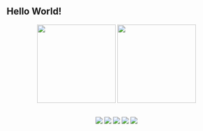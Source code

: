 ## Hello World!

<p align="center">
  <img height="180em" src="https://github-readme-stats.vercel.app/api?username=FelipeAMarques&show_icons=true&theme=dracula" />
  <img height="180em" src="https://github-readme-stats.vercel.app/api/top-langs/?username=FelipeAMarques&layout=compact&theme=dracula"/>
</p>

  ##
 
<div align="center"> 
  <a href="https://www.youtube.com/@felipemarques6666" target="_blank"><img src="https://img.shields.io/badge/YouTube-FF0000?style=for-the-badge&logo=youtube&logoColor=white" target="_blank"></a>
  <a href="https://instagram.com/mrs_stardust333" target="_blank"><img src="https://img.shields.io/badge/-Instagram-%23E4405F?style=for-the-badge&logo=instagram&logoColor=white" target="_blank"></a>
 	<a href="https://www.twitch.tv/srstardust" target="_blank"><img src="https://img.shields.io/badge/Twitch-9146FF?style=for-the-badge&logo=twitch&logoColor=white" target="_blank"></a>
  <a href = "mailto:lipemarxgyn@gmail.com"><img src="https://img.shields.io/badge/-Gmail-%23333?style=for-the-badge&logo=gmail&logoColor=white" target="_blank"></a>
  <a href="https://www.linkedin.com/in/felipe-a-marques-4aa855256/" target="_blank"><img src="https://img.shields.io/badge/-LinkedIn-%230077B5?style=for-the-badge&logo=linkedin&logoColor=white" target="_blank"></a> 
  
</div>

